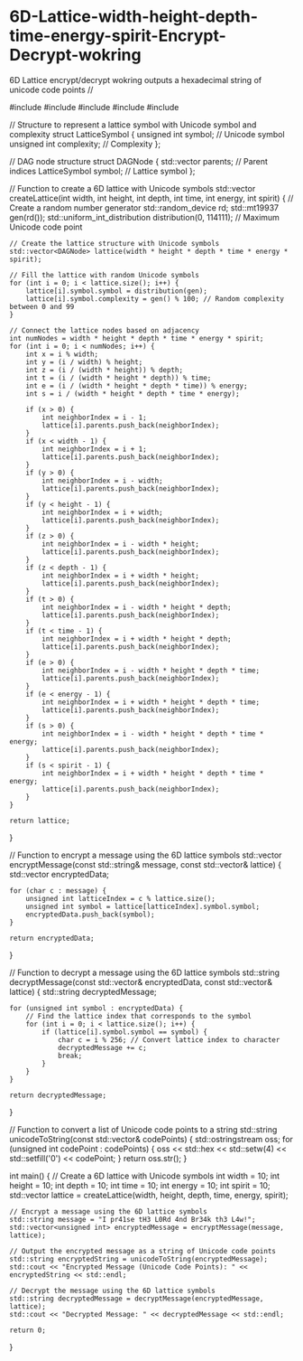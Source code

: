 # 6D-Lattice-width-height-depth-time-energy-spirit-Encrypt-Decrypt-wokring
6D Lattice encrypt/decrypt wokring outputs a hexadecimal string of unicode code points
//


#include <iostream>
#include <vector>
#include <random>
#include <sstream>
#include <iomanip>

// Structure to represent a lattice symbol with Unicode symbol and complexity
struct LatticeSymbol {
    unsigned int symbol;        // Unicode symbol
    unsigned int complexity;    // Complexity
};

// DAG node structure
struct DAGNode {
    std::vector<int> parents;   // Parent indices
    LatticeSymbol symbol;       // Lattice symbol
};

// Function to create a 6D lattice with Unicode symbols
std::vector<DAGNode> createLattice(int width, int height, int depth, int time, int energy, int spirit) {
    // Create a random number generator
    std::random_device rd;
    std::mt19937 gen(rd());
    std::uniform_int_distribution<unsigned int> distribution(0, 114111); // Maximum Unicode code point

    // Create the lattice structure with Unicode symbols
    std::vector<DAGNode> lattice(width * height * depth * time * energy * spirit);

    // Fill the lattice with random Unicode symbols
    for (int i = 0; i < lattice.size(); i++) {
        lattice[i].symbol.symbol = distribution(gen);
        lattice[i].symbol.complexity = gen() % 100; // Random complexity between 0 and 99
    }

    // Connect the lattice nodes based on adjacency
    int numNodes = width * height * depth * time * energy * spirit;
    for (int i = 0; i < numNodes; i++) {
        int x = i % width;
        int y = (i / width) % height;
        int z = (i / (width * height)) % depth;
        int t = (i / (width * height * depth)) % time;
        int e = (i / (width * height * depth * time)) % energy;
        int s = i / (width * height * depth * time * energy);

        if (x > 0) {
            int neighborIndex = i - 1;
            lattice[i].parents.push_back(neighborIndex);
        }
        if (x < width - 1) {
            int neighborIndex = i + 1;
            lattice[i].parents.push_back(neighborIndex);
        }
        if (y > 0) {
            int neighborIndex = i - width;
            lattice[i].parents.push_back(neighborIndex);
        }
        if (y < height - 1) {
            int neighborIndex = i + width;
            lattice[i].parents.push_back(neighborIndex);
        }
        if (z > 0) {
            int neighborIndex = i - width * height;
            lattice[i].parents.push_back(neighborIndex);
        }
        if (z < depth - 1) {
            int neighborIndex = i + width * height;
            lattice[i].parents.push_back(neighborIndex);
        }
        if (t > 0) {
            int neighborIndex = i - width * height * depth;
            lattice[i].parents.push_back(neighborIndex);
        }
        if (t < time - 1) {
            int neighborIndex = i + width * height * depth;
            lattice[i].parents.push_back(neighborIndex);
        }
        if (e > 0) {
            int neighborIndex = i - width * height * depth * time;
            lattice[i].parents.push_back(neighborIndex);
        }
        if (e < energy - 1) {
            int neighborIndex = i + width * height * depth * time;
            lattice[i].parents.push_back(neighborIndex);
        }
        if (s > 0) {
            int neighborIndex = i - width * height * depth * time * energy;
            lattice[i].parents.push_back(neighborIndex);
        }
        if (s < spirit - 1) {
            int neighborIndex = i + width * height * depth * time * energy;
            lattice[i].parents.push_back(neighborIndex);
        }
    }

    return lattice;
}

// Function to encrypt a message using the 6D lattice symbols
std::vector<unsigned int> encryptMessage(const std::string& message, const std::vector<DAGNode>& lattice) {
    std::vector<unsigned int> encryptedData;

    for (char c : message) {
        unsigned int latticeIndex = c % lattice.size();
        unsigned int symbol = lattice[latticeIndex].symbol.symbol;
        encryptedData.push_back(symbol);
    }

    return encryptedData;
}

// Function to decrypt a message using the 6D lattice symbols
std::string decryptMessage(const std::vector<unsigned int>& encryptedData, const std::vector<DAGNode>& lattice) {
    std::string decryptedMessage;

    for (unsigned int symbol : encryptedData) {
        // Find the lattice index that corresponds to the symbol
        for (int i = 0; i < lattice.size(); i++) {
            if (lattice[i].symbol.symbol == symbol) {
                char c = i % 256; // Convert lattice index to character
                decryptedMessage += c;
                break;
            }
        }
    }

    return decryptedMessage;
}

// Function to convert a list of Unicode code points to a string
std::string unicodeToString(const std::vector<unsigned int>& codePoints) {
    std::ostringstream oss;
    for (unsigned int codePoint : codePoints) {
        oss << std::hex << std::setw(4) << std::setfill('0') << codePoint;
    }
    return oss.str();
}

int main() {
    // Create a 6D lattice with Unicode symbols
    int width = 10;
    int height = 10;
    int depth = 10;
    int time = 10;
    int energy = 10;
    int spirit = 10;
    std::vector<DAGNode> lattice = createLattice(width, height, depth, time, energy, spirit);

    // Encrypt a message using the 6D lattice symbols
    std::string message = "I pr41se tH3 L0Rd 4nd Br34k th3 L4w!";
    std::vector<unsigned int> encryptedMessage = encryptMessage(message, lattice);

    // Output the encrypted message as a string of Unicode code points
    std::string encryptedString = unicodeToString(encryptedMessage);
    std::cout << "Encrypted Message (Unicode Code Points): " << encryptedString << std::endl;

    // Decrypt the message using the 6D lattice symbols
    std::string decryptedMessage = decryptMessage(encryptedMessage, lattice);
    std::cout << "Decrypted Message: " << decryptedMessage << std::endl;

    return 0;
}
